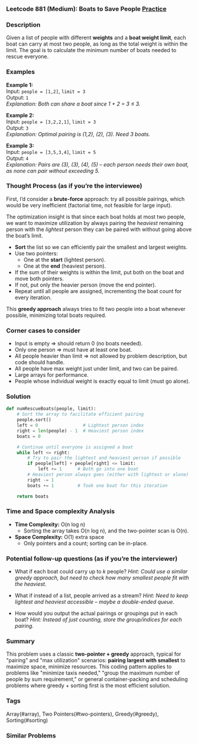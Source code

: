 ### Leetcode 881 (Medium): Boats to Save People [Practice](https://leetcode.com/problems/boats-to-save-people)

### Description  
Given a list of people with different **weights** and a **boat weight limit**, each boat can carry at most two people, as long as the total weight is within the limit. The goal is to calculate the minimum number of boats needed to rescue everyone.

### Examples  

**Example 1:**  
Input: `people = [1,2]`, `limit = 3`  
Output: `1`  
*Explanation: Both can share a boat since 1 + 2 = 3 ≤ 3.*

**Example 2:**  
Input: `people = [3,2,2,1]`, `limit = 3`  
Output: `3`  
*Explanation: Optimal pairing is (1,2), (2), (3). Need 3 boats.*

**Example 3:**  
Input: `people = [3,5,3,4]`, `limit = 5`  
Output: `4`  
*Explanation: Pairs are (3), (3), (4), (5) – each person needs their own boat, as none can pair without exceeding 5.*

### Thought Process (as if you’re the interviewee)  
First, I’d consider a **brute-force** approach: try all possible pairings, which would be very inefficient (factorial time, not feasible for large input).  

The optimization insight is that since each boat holds at most two people, we want to maximize utilization by always pairing the *heaviest* remaining person with the *lightest* person they can be paired with without going above the boat’s limit.

- **Sort** the list so we can efficiently pair the smallest and largest weights.
- Use two pointers:
  - One at the **start** (lightest person).
  - One at the **end** (heaviest person).
- If the sum of their weights is within the limit, put both on the boat and move both pointers.
- If not, put only the heavier person (move the end pointer).
- Repeat until all people are assigned, incrementing the boat count for every iteration.

This **greedy approach** always tries to fit two people into a boat whenever possible, minimizing total boats required.

### Corner cases to consider  
- Input is empty ⇒ should return 0 (no boats needed).
- Only one person ⇒ must have at least one boat.
- All people heavier than limit ⇒ not allowed by problem description, but code should handle.
- All people have max weight just under limit, and two can be paired.
- Large arrays for performance.
- People whose individual weight is exactly equal to limit (must go alone).

### Solution

```python
def numRescueBoats(people, limit):
    # Sort the array to facilitate efficient pairing
    people.sort()
    left = 0                 # Lightest person index
    right = len(people) - 1  # Heaviest person index
    boats = 0

    # Continue until everyone is assigned a boat
    while left <= right:
        # Try to pair the lightest and heaviest person if possible
        if people[left] + people[right] <= limit:
            left += 1      # Both go into one boat
        # Heaviest person always goes (either with lightest or alone)
        right -= 1
        boats += 1         # Took one boat for this iteration

    return boats
```

### Time and Space complexity Analysis  

- **Time Complexity:** O(n log n)
  - Sorting the array takes O(n log n), and the two-pointer scan is O(n).
- **Space Complexity:** O(1) extra space
  - Only pointers and a count; sorting can be in-place.

### Potential follow-up questions (as if you’re the interviewer)  

- What if each boat could carry up to *k* people?
  *Hint: Could use a similar greedy approach, but need to check how many smallest people fit with the heaviest.*
  
- What if instead of a list, people arrived as a stream?
  *Hint: Need to keep lightest and heaviest accessible – maybe a double-ended queue.*

- How would you output the actual pairings or groupings put in each boat?
  *Hint: Instead of just counting, store the group/indices for each pairing.*

### Summary
This problem uses a classic **two-pointer + greedy** approach, typical for "pairing" and "max utilization" scenarios: **pairing largest with smallest** to maximize space, minimize resources. This coding pattern applies to problems like "minimize taxis needed," "group the maximum number of people by sum requirement," or general container-packing and scheduling problems where greedy + sorting first is the most efficient solution.

### Tags
Array(#array), Two Pointers(#two-pointers), Greedy(#greedy), Sorting(#sorting)

### Similar Problems
